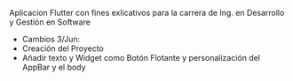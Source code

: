 Aplicacion Flutter con fines exlicativos para la carrera de Ing. en Desarrollo y Gestión en Software

 - Cambios 3/Jun:
 - Creación del Proyecto
 - Añadir texto y Widget como Botón Flotante y personalización del AppBar y el body
 
 
